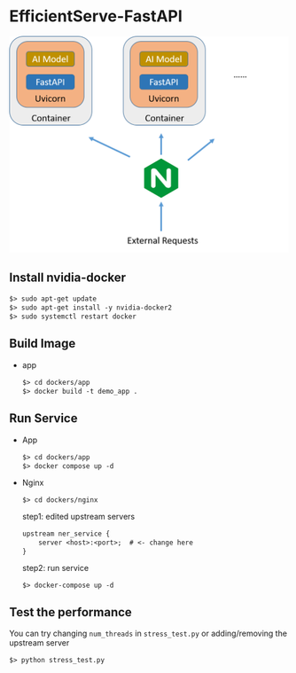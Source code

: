 # EfficientServe-FastAPI

![docker_fastapi_nginx.png](imgs/docker_fastapi_nginx.png)

## Install nvidia-docker
```commandline
$> sudo apt-get update
$> sudo apt-get install -y nvidia-docker2
$> sudo systemctl restart docker
```

## Build Image
- app
    ```commandline
    $> cd dockers/app
    $> docker build -t demo_app .
    ```

## Run Service
- App
    ```commandline
    $> cd dockers/app
    $> docker compose up -d
    ```

- Nginx
    
    ```commandline
    $> cd dockers/nginx
    ```
  
    step1: edited upstream servers
    ```
    upstream ner_service {
        server <host>:<port>;  # <- change here
    }
    ```
  
    step2: run service
    ```commandline
    $> docker-compose up -d
    ```
  
## Test the performance
You can try changing `num_threads` in `stress_test.py` or adding/removing the upstream server
```
$> python stress_test.py
```